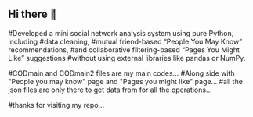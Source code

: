 ## Hi there 👋

#Developed a mini social network analysis system using pure Python, including 
#data cleaning, 
#mutual friend-based “People You May Know” recommendations, 
#and collaborative filtering-based “Pages You Might Like” suggestions
#without using external libraries like pandas or NumPy.

#CODmain and CODmain2 files are my main codes...
#Along side with "People you may know" page and "Pages you might like" page...
#all the json files are only there to get data from for all the operations...

#thanks for visiting my repo...
